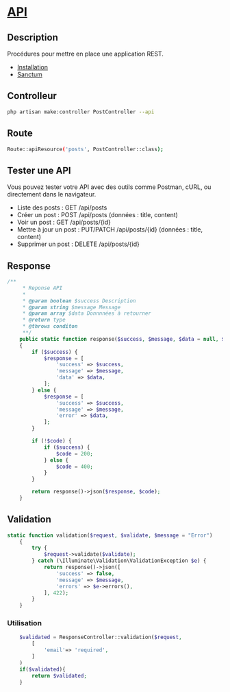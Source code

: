 # [API](readme.md)

## Description

Procédures pour mettre en place une application REST.

- [Installation](base/installation.md)
- [Sanctum](sanctum.md)

## Controlleur

```bash
php artisan make:controller PostController --api
```

## Route

```bash
Route::apiResource('posts', PostController::class);
```

## Tester une API

Vous pouvez tester votre API avec des outils comme Postman, cURL, ou directement dans le navigateur.

- Liste des posts : GET /api/posts
- Créer un post : POST /api/posts (données : title, content)
- Voir un post : GET /api/posts/{id}
- Mettre à jour un post : PUT/PATCH /api/posts/{id} (données : title, content)
- Supprimer un post : DELETE /api/posts/{id}

## Response

```php
/**
     * Reponse API
     *
     * @param boolean $success Description
     * @param string $message Message
     * @param array $data Donnnnées à retourner
     * @return type
     * @throws conditon
     **/
    public static function response($success, $message, $data = null, $code = null)
    {
        if ($success) {
            $response = [
                'success' => $success,
                'message' => $message,
                'data' => $data,
            ];
        } else {
            $response = [
                'success' => $success,
                'message' => $message,
                'error' => $data,
            ];
        }

        if (!$code) {
            if ($success) {
                $code = 200;
            } else {
                $code = 400;
            }
        }

        return response()->json($response, $code);
    }

```

## Validation

```php
static function validation($request, $validate, $message = "Error")
    {
        try {
            $request->validate($validate);
        } catch (\Illuminate\Validation\ValidationException $e) {
            return response()->json([
                'success' => false,
                'message' => $message,
                'errors' => $e->errors(),
            ], 422);
        }
    }

```

### Utilisation

```php
    $validated = ResponseController::validation($request,
        [
            'email'=> 'required',
        ]
    )
    if($validated){
        return $validated;
    }

```